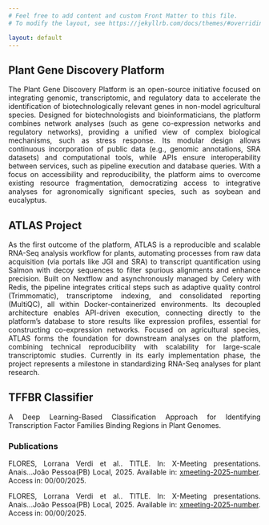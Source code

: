 ```yaml
---
# Feel free to add content and custom Front Matter to this file.
# To modify the layout, see https://jekyllrb.com/docs/themes/#overriding-theme-defaults

layout: default
---
```


## Plant Gene Discovery Platform

<p align="justify">
    The Plant Gene Discovery Platform is an open-source initiative focused on integrating genomic, transcriptomic, and regulatory data to accelerate the identification of biotechnologically relevant genes in non-model agricultural species. Designed for biotechnologists and bioinformaticians, the platform combines network analyses (such as gene co-expression networks and regulatory networks), providing a unified view of complex biological mechanisms, such as stress response. Its modular design allows continuous incorporation of public data (e.g., genomic annotations, SRA datasets) and computational tools, while APIs ensure interoperability between services, such as pipeline execution and database queries. With a focus on accessibility and reproducibility, the platform aims to overcome existing resource fragmentation, democratizing access to integrative analyses for agronomically significant species, such as soybean and eucalyptus. 
</p>

## ATLAS Project

<p align="justify">
    As the first outcome of the platform, ATLAS is a reproducible and scalable RNA-Seq analysis workflow for plants, automating processes from raw data acquisition (via portals like JGI and SRA) to transcript quantification using Salmon with decoy sequences to filter spurious alignments and enhance precision. Built on Nextflow and asynchronously managed by Celery with Redis, the pipeline integrates critical steps such as adaptive quality control (Trimmomatic), transcriptome indexing, and consolidated reporting (MultiQC), all within Docker-containerized environments. Its decoupled architecture enables API-driven execution, connecting directly to the platform’s database to store results like expression profiles, essential for constructing co-expression networks. Focused on agricultural species, ATLAS forms the foundation for downstream analyses on the platform, combining technical reproducibility with scalability for large-scale transcriptomic studies. Currently in its early implementation phase, the project represents a milestone in standardizing RNA-Seq analyses for plant research.
</p>

## TFFBR Classifier

<p align="justify">
A Deep Learning-Based Classification Approach for Identifying Transcription Factor Families Binding Regions in Plant Genomes.
</p>

### Publications

<p align="justify">
FLORES, Lorrana Verdi et al.. TITLE. In: X-Meeting presentations. Anais...João Pessoa(PB) Local, 2025. Available in: <a href="" target="_blank">xmeeting-2025-number</a>. Access in: 00/00/2025.
</p>

<p align="justify">
FLORES, Lorrana Verdi et al.. TITLE. In: X-Meeting presentations. Anais...João Pessoa(PB) Local, 2025. Available in: <a href="" target="_blank">xmeeting-2025-number</a>. Access in: 00/00/2025.
</p>
